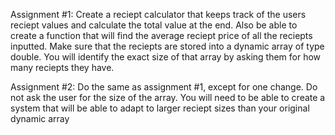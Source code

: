 Assignment #1: Create a reciept calculator that keeps track of the users
reciept values and calculate the total value at the end. Also be able to
create a function that will find the average reciept price of all the reciepts
inputted. Make sure that the reciepts are stored into a dynamic array of type
double. You will identify the exact size of that array by asking them for how
many reciepts they have.



Assignment #2: Do the same as assignment #1, except for one change. Do not ask
the user for the size of the array. You will need to be able to create a system
that will be able to adapt to larger reciept sizes than your original dynamic array
